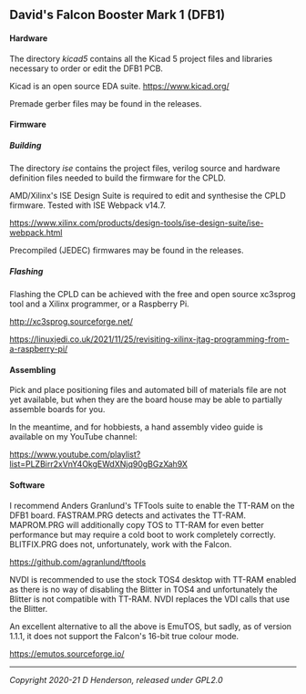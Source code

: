 ## David's Falcon Booster Mark 1 (DFB1)

#### Hardware

The directory *kicad5* contains all the Kicad 5 project files and libraries necessary to order or edit the DFB1 PCB.

Kicad is an open source EDA suite. https://www.kicad.org/

Premade gerber files may be found in the releases.

#### Firmware

##### Building

The directory *ise* contains the project files, verilog source and hardware definition files needed to build the firmware for the CPLD.

AMD/Xilinx's ISE Design Suite is required to edit and synthesise the CPLD firmware. Tested with ISE Webpack v14.7.

https://www.xilinx.com/products/design-tools/ise-design-suite/ise-webpack.html

Precompiled (JEDEC) firmwares may be found in the releases.

##### Flashing

Flashing the CPLD can be achieved with the free and open source xc3sprog tool and a Xilinx programmer, or a Raspberry Pi.

http://xc3sprog.sourceforge.net/

https://linuxjedi.co.uk/2021/11/25/revisiting-xilinx-jtag-programming-from-a-raspberry-pi/

#### Assembling

Pick and place positioning files and automated bill of materials file are not yet available, but when they are the board house may be able to partially assemble boards for you.

In the meantime, and for hobbiests, a hand assembly video guide is available on my YouTube channel:

https://www.youtube.com/playlist?list=PLZBirr2xVnY4OkgEWdXNjq90gBGzXah9X

#### Software

I recommend Anders Granlund's TFTools suite to enable the TT-RAM on the DFB1 board. FASTRAM.PRG detects and activates the TT-RAM. MAPROM.PRG will additionally copy TOS to TT-RAM for even better performance but may require a cold boot to work completely correctly. BLITFIX.PRG does not, unfortunately, work with the Falcon.

https://github.com/agranlund/tftools

NVDI is recommended to use the stock TOS4 desktop with TT-RAM enabled as there is no way of disabling the Blitter in TOS4 and unfortunately the Blitter is not compatible with TT-RAM. NVDI replaces the VDI calls that use the Blitter.

An excellent alternative to all the above is EmuTOS, but sadly, as of version 1.1.1, it does not support the Falcon's 16-bit true colour mode.

https://emutos.sourceforge.io/

---

*Copyright 2020-21 D Henderson, released under GPL2.0*
